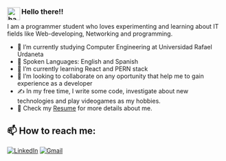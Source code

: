 ### <img alt="handwavegif" src="https://user-images.githubusercontent.com/39513876/112366216-8cfe7400-8cfe-11eb-8116-7d3dbae20e97.gif" width='30' align="left"/> Hello there!!


I am a programmer student who loves experimenting and learning about IT fields like Web-developing, Networking and programming.

- 🔭 I’m currently studying Computer Engineering at Universidad Rafael Urdaneta
- 💬 Spoken Languages: English and Spanish
- 🌱 I’m currently learning React and PERN stack
- 👯 I’m looking to collaborate on any oportunity that help me to gain experience as a developer
- ✍️  In my free time, I write some code, investigate about new technologies and play videogames as my hobbies.
- 📄 Check my [Resume](https://drive.google.com/file/d/1Z5D36_DfVP1lD_FxEN6m03IRcUyBeDqe/view) for more details about me.


## 📫 How to reach me:


<a href="https://www.linkedin.com/in/andresc06/"><img alt="LinkedIn" src="https://img.shields.io/badge/linkedin%20-%230077B5.svg?&style=flat&logo=linkedin&logoColor=white"/></a> 
<a href="mailto:andrescontreras370@gmail.com"><img alt="Gmail" src="https://img.shields.io/badge/Gmail-D14836?style=flat&logo=gmail&logoColor=white" /></a>

